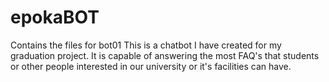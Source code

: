 # epokaBOT
Contains the files for bot01
This is a chatbot I have created for my graduation project. 
It is capable of answering the most FAQ's that students or other people interested in our university or it's facilities can have.
